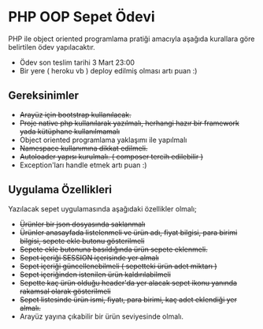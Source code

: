 # PHP OOP Sepet Ödevi

PHP ile object oriented programlama pratiği amacıyla aşağıda kurallara göre belirtilen ödev yapılacaktır. 


- Ödev son teslim tarihi 3 Mart 23:00
- Bir yere ( heroku vb ) deploy edilmiş olması artı puan :)

## Gereksinimler
- <s>Arayüz için bootstrap kullanılacak.</s>
- <s>Proje native php kullanılarak yazılmalı, herhangi hazır bir framework yada kütüphane kullanılmamalı</s>
- Object oriented programlama yaklaşımı ile yapılmalı
- <s>Namespace kullanımına dikkat edilmeli.</s>
- <s>Autoloader yapısı kurulmalı. ( composer tercih edilebilir )</s>
- Exception'ları handle etmek artı puan :)


## Uygulama Özellikleri
Yazılacak sepet uygulamasında aşağıdaki özellikler olmalı;
- <s>Ürünler bir json dosyasında saklanmalı</s>
- <s>Ürünler anasayfada listelenmeli ve ürün adı, fiyat bilgisi, para birimi bilgisi, sepete ekle butonu gösterilmeli</s>
- <s>Sepete ekle butonuna basıldığında ürün sepete eklenmeli.</s>
- <s>Sepet içeriği SESSION içerisinde yer almalı</s>
- <s>Sepet içeriği güncellenebilmeli ( sepetteki ürün adet miktarı )</s>
- <s>Sepet içeriğinden istenilen ürün kaldırılabilmeli</s>
- <s>Sepette kaç ürün olduğu header'da yer alacak sepet ikonu yanında rakamsal olarak gösterilmeli</s>
- <s>Sepet listesinde ürün ismi, fiyatı, para birimi, kaç adet eklendiği yer almalı.</s>
- Arayüz yayına çıkabilir bir ürün seviyesinde olmalı.

